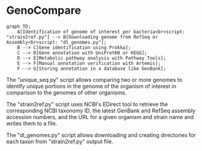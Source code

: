 # GenoCompare

```mermaid
graph TD;
    A[Identification of genome of interest per bacteria<br>script: "strain2ref.py"] --> B[Downloading genome from RefSeq or Assembly<br>script: "dl_genomes.py"];
    B --> C[Gene identification using Prokka];
    C --> D[Gene annotation with UniProtKB or KEGG];
    D --> E[Metabolic pathway analysis with Pathway Tools];
    E --> F[Manual annotation verification with Artemis];
    F --> G[Storing annotation in a database like GenBank];
```

The "unique_seq.py" script allows comparing two or more genomes to identify unique portions in the genome of the organism of interest in comparison to the genomes of other organisms.

The "strain2ref.py" script uses NCBI's EDirect tool to retrieve the corresponding NCBI taxonomy ID, the latest GenBank and RefSeq assembly accession numbers, and the URL for a given organism and strain name and writes them to a file.

The "dl_genomes.py" script allows downloading and creating directories for each taxon from "strain2ref.py" output file.
